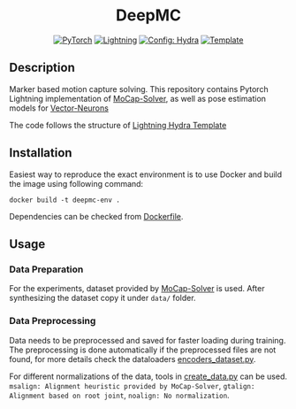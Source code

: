 <div align="center">

# DeepMC

<a href="https://pytorch.org/get-started/locally/"><img alt="PyTorch" src="https://img.shields.io/badge/PyTorch-ee4c2c?logo=pytorch&logoColor=white"></a>
<a href="https://pytorchlightning.ai/"><img alt="Lightning" src="https://img.shields.io/badge/-Lightning-792ee5?logo=pytorchlightning&logoColor=white"></a>
<a href="https://hydra.cc/"><img alt="Config: Hydra" src="https://img.shields.io/badge/Config-Hydra-89b8cd"></a>
<a href="https://github.com/ashleve/lightning-hydra-template"><img alt="Template" src="https://img.shields.io/badge/-Lightning--Hydra--Template-017F2F?style=flat&logo=github&labelColor=gray"></a><br>

</div>

## Description

Marker based motion capture solving. This repository contains Pytorch Lightning implementation of [MoCap-Solver](https://github.com/NetEase-GameAI/MoCap-Solver), as well as pose estimation models for [Vector-Neurons](https://github.com/FlyingGiraffe/vnn)

The code follows the structure of [Lightning Hydra Template](https://github.com/ashleve/lightning-hydra-template)

## Installation

Easiest way to reproduce the exact environment is to use Docker and build the image using following command:
```
docker build -t deepmc-env .
```

Dependencies can be checked from [Dockerfile](https://github.com/beyaldiz/DeepMC/blob/main/Dockerfile).

## Usage

### Data Preparation

For the experiments, dataset provided by [MoCap-Solver](https://github.com/NetEase-GameAI/MoCap-Solver) is used. After synthesizing the dataset copy it under `data/` folder.

### Data Preprocessing

Data needs to be preprocessed and saved for faster loading during training. The preprocessing is done automatically if the preprocessed files are not found, for more details check the dataloaders [encoders_dataset.py](https://github.com/beyaldiz/DeepMC/blob/main/deepmc/datamodules/components/MoCap_Solver/encoders_dataset.py).

For different normalizations of the data, tools in [create_data.py](https://github.com/beyaldiz/DeepMC/blob/main/deepmc/utils/MoCap_Solver/create_data.py) can be used. `msalign: Alignment heuristic provided by MoCap-Solver`, `gtalign: Alignment based on root joint`, `noalign: No normalization`.


